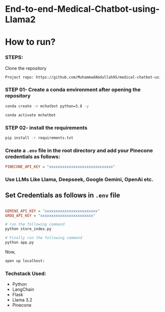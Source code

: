 # End-to-end-Medical-Chatbot-using-Llama2

# How to run?

### STEPS:

Clone the repository

```bash
Project repo: https://github.com/MuhammadAbdullah95/medical-chatbot-using-Llama.git
```

### STEP 01- Create a conda environment after opening the repository

```bash
conda create -n mchatbot python=3.8 -y
```

```bash
conda activate mchatbot
```

### STEP 02- install the requirements

```bash
pip install -r requirements.txt
```

### Create a `.env` file in the root directory and add your Pinecone credentials as follows:

```ini
PINECONE_API_KEY = "xxxxxxxxxxxxxxxxxxxxxxxxxxxxx"
```

### Use LLMs Like Llama, Deepseek, Google Gemini, OpenAi etc.

## Set Credentials as follows in `.env` file

```ini

GEMINI_API_KEY = "xxxxxxxxxxxxxxxxxxxxxxxx"
GROQ_API_KEY = "xxxxxxxxxxxxxxxxxxxxxxxx"

```

```bash
# run the following command
python store_index.py
```

```bash
# Finally run the following command
python app.py
```

Now,

```bash
open up localhost:
```

### Techstack Used:

- Python
- LangChain
- Flask
- Llama 3.2
- Pinecone
